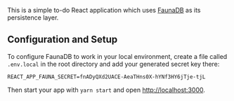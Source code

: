 This is a simple to-do React application which uses [FaunaDB](https://fauna.com/) as its persistence layer.

## Configuration and Setup

To configure FaunaDB to work in your local environment, create a file called `.env.local` in the root directory and add your generated secret key there:

```
REACT_APP_FAUNA_SECRET=fnADyQXd2UACE-AeaTHns0X-hYNf3HY6jTje-tjL
```

Then start your app with `yarn start` and open [http://localhost:3000](http://localhost:3000).
